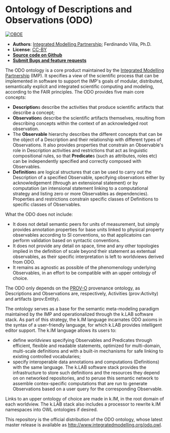 # Ontology of Descriptions and Observations (ODO)


[![OBOE](https://img.shields.io/badge/ODO-0.10.0-blue.svg?style=plastic)](http://github.com/integratedmodelling/odo)

- **Authors**: [Integrated Modelling Partnership](http://www.integratedmodelling.org); Ferdinando Villa, Ph.D.
- **License**: [CC-BY](http://creativecommons.org/licenses/by/3.0/)
- [**Source code on Github**](https://github.com/integratedmodelling/odo)
- [**Submit Bugs and feature requests**](https://github.com/integratedmodelling/odo/issues)

The ODO ontology is a core product maintained by the [Integrated Modelling Partnership](http://www.integratedmodelling.org) (IMP). It specifies a view of the scientific process that can be implemented in software to support the IMP's goals of modular, distributed, semantically explicit and integrated scientific computing and modeling, according to the FAIR principles. The ODO provides five main core concepts:


- **Description**s describe the activities that produce scientific artifacts that describe a concept;
- **Observation**s describe the scientific artifacts themselves, resulting from describing concepts within the context of an acknowledged root observation.
- The **Observable** hierarchy describes the different concepts that can be the object of a Description and their relationship with different types of Observations. It also provides properties that constrain an Observable's role in Description activities and restrictions that act as linguistic compositional rules, so that **Predicate**s (such as attributes, roles etc) can be independently specified and correctly composed with Observables.
- **Definition**s are logical structures that can be used to carry out the Description of a specified Observable, specifying observations either by acknowledgement (through an extensional statement) or by computation (an intensional statement linking to a computational strategy and listing zero or more Observables as dependencies). Properties and restrictions constrain specific classes of Definitions to specific classes of Observables. 

What the ODO does not include:

- It does not detail semantic peers for units of measurement, but simply provides annotation properties for base units linked to physical property observables according to SI conventions, so that applicatoins can perform validation based on syntactic conventions. 
- It does not provide any detail on space, time and any other topologies implied in the definition of scale beyond their statement as extentual observables, as their specific interpretation is left to worldviews derived from ODO.
- It remains as agnostic as possible of the phenomenology underlying Observables, in an effort to be compatible with an upper ontology of choice.

The ODO only depends on the [PROV-O](https://www.w3.org/TR/prov-o/) provenance ontology, as Descriptions and Observations are, respectively, Activities (prov:Activity) and artifacts (prov:Entity).

The ontology serves as a base for the semantic meta-modeling paradigm maintained by the IMP and operationalized through the k.LAB software stack. As part of this strategy,  the k.IM language incarnates ODO axioms in the syntax of a user-friendly language,  for which k.LAB provides intelligent editor support. The k.IM language allows its users to: 

- define *worldviews* specifying Observables and Predicates through efficient, flexible and readable statements, optimized for multi-domain, multi-scale definitions and with a built-in mechanisms for safe linking to existing controlled vocabularies;  
- specify interoperable data annotations and computations (Definitions) with the same language. The k.LAB software stack provides the infrastructure to store such definitions and the resources they depend on on networked repositories, and to peruse this semantic network to assemble contex-specific computations that are run to generate Observations based on a user query for the corresponding Observable. 
	
Links to an upper ontology of choice are made in k.IM, in the root domain of each worldview. The k.LAB stack also includes a processor to rewrite k.IM namespaces into OWL ontologies if desired.

This repository is the official distribution of the ODO ontology, whose latest master release is available as http://www.integratedmodelling.org/odo.owl. 